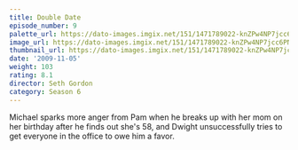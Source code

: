 ```yaml
---
title: Double Date
episode_number: 9
palette_url: https://dato-images.imgix.net/151/1471789022-knZPw4NP7jcc6PNsbTJHLAKRKwE.jpg?ixlib=rb-1.1.0&ch=DPR%2CWidth&auto=enhance&palette=json
image_url: https://dato-images.imgix.net/151/1471789022-knZPw4NP7jcc6PNsbTJHLAKRKwE.jpg?ixlib=rb-1.1.0&ch=DPR%2CWidth&auto=compress%2Cformat&w=500
thumbnail_url: https://dato-images.imgix.net/151/1471789022-knZPw4NP7jcc6PNsbTJHLAKRKwE.jpg?ixlib=rb-1.1.0&ch=DPR%2CWidth&auto=enhance&w=500&h=280&fit=crop&fm=jpg
date: '2009-11-05'
weight: 103
rating: 8.1
director: Seth Gordon
category: Season 6
---
```


Michael sparks more anger from Pam when he breaks up with her mom on her birthday after he finds out she's 58, and Dwight unsuccessfully tries to get everyone in the office to owe him a favor.